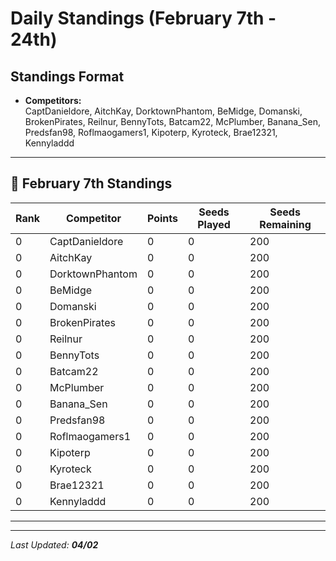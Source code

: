# Daily Standings (February 7th - 24th)

## Standings Format
- **Competitors:**  
  CaptDanieldore, AitchKay, DorktownPhantom, BeMidge, Domanski, BrokenPirates, Reilnur, BennyTots, Batcam22, McPlumber, Banana_Sen, Predsfan98, Roflmaogamers1, Kipoterp, Kyroteck, Brae12321, Kennyladdd

---

## 📅 February 7th Standings
| Rank | Competitor         | Points | Seeds Played | Seeds Remaining |
|------|--------------------|--------|--------------|-----------------|
| 0    | CaptDanieldore     | 0      | 0            | 200             |
| 0    | AitchKay           | 0      | 0            | 200             |
| 0    | DorktownPhantom    | 0      | 0            | 200             |
| 0    | BeMidge            | 0      | 0            | 200             |
| 0    | Domanski           | 0      | 0            | 200             |
| 0    | BrokenPirates      | 0      | 0            | 200             |
| 0    | Reilnur            | 0      | 0            | 200             |
| 0    | BennyTots          | 0      | 0            | 200             |
| 0    | Batcam22           | 0      | 0            | 200             |
| 0    | McPlumber          | 0      | 0            | 200             |
| 0    | Banana_Sen         | 0      | 0            | 200             |
| 0    | Predsfan98         | 0      | 0            | 200             |
| 0    | Roflmaogamers1     | 0      | 0            | 200             |
| 0    | Kipoterp           | 0      | 0            | 200             |
| 0    | Kyroteck           | 0      | 0            | 200             |
| 0    | Brae12321          | 0      | 0            | 200             |
| 0    | Kennyladdd         | 0      | 0            | 200             |

---



---

_Last Updated: **04/02**_
